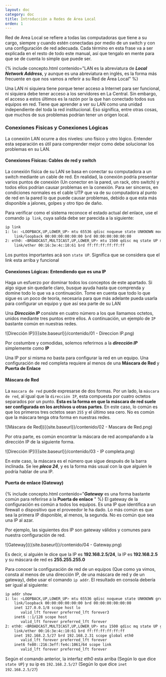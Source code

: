 ```yaml
---
layout: doc
category: doc
title: Introducción a Redes de Área Local
orden: 1
---
```

Red de Area Local se refiere a todas las computadoras que tiene a su cargo, siempre y cuando estén conectadas por medio de un switch y con una configuración de red adecuada. Cada término en esta frase va a ser explicada en el resto de todo este manual, así que tengalo en mente para que se de cuenta lo simple que puede ser.

{% include concepto.html contenido="LAN es la abreviatura de ***Local Network Address***, y aunque es una abreviatura en inglés, es la forma más frecuente en que nos vamos a referir a su Red de Área Local" %}

Una LAN ni siquiera tiene porque tener acceso a Internet para ser funcional, ni siquiera debe tener acceso a los servidores en La Central. Sin embargo, el acceso a estos últimos es la razón por la que han conectado todos sus equipos en red. Tiene que aprender a ver su LAN como una unidad independiente del toda la red institucional. Eso significa, entre otras cosas, que muchos de sus problemas podrían tener un origen local.

### Conexiones Fisicas y Conexiones Lógicas
La conexión LAN ocurre a dos niveles: uno físico y otro lógico. Entender esta separación es útil para comprender mejor como debe solucionar los problemas en su LAN.

#### Conexiones Físicas: Cables de red y switch
La conexión física de su LAN se basa en conectar su computadora a un switch mediante un cable de red. En realidad, la conexión podría presentar varios puntos de conexión (Un conector en la pared, un rack, otro switch) y todos ellos podrían causar problemas en la conexión. Para ser sinceros, en condiciones normales es el cable UTP que va de su computadora al punto de red en la pared lo que puede causar problemas, debido a que esta más disponible a jalones, golpes y otro tipo de daño.

Para verificar como el sistema reconoce el estado actual del enlace, use el comando `ip link`, cuya salida debe ser parecida a la siguiente:

```bash
ip link
1: lo: <LOOPBACK,UP,LOWER_UP> mtu 65536 qdisc noqueue state UNKNOWN mode DEFAULT group default 
    link/loopback 00:00:00:00:00:00 brd 00:00:00:00:00:00
2: eth0: <BROADCAST,MULTICAST,UP,LOWER_UP> mtu 1500 qdisc mq state UP mode DEFAULT group default qlen 1000
    link/ether 00:16:3e:4c:10:61 brd ff:ff:ff:ff:ff:ff
```

Los puntos importantes acá son `state UP`. Significa que se considera que el link esta arriba y funcional

#### Conexiones Lógicas: Entendiendo que es una IP
Haga un esfuerzo por dominar todos los conceptos de este apartado. Si algo sigue sin quedarle claro, busque ayuda hasta que comprenda y domine todo lo que va a continuación. Tome en cuenta que todo lo que sigue es un poco de teoría, necesaria para que más adelante pueda usarla para configurar un equipo y que así sea parte de su LAN

Una ***Dirección IP***  consiste en cuatro número a los que llamamos octetos, unidos mediante tres puntos entre ellos. A continuación, un ejemplo de `IP` bastante común en nuestras redes.

![Dirección IP]({{site.baseurl}}/contenido/01 - Direccion IP.png)

Por costumbre y comodidas, solemos referirnos a la ***dirección IP*** simplemente como **IP** 

Una IP por si misma no basta para configurar la red en un equipo. Una configuración de red completa requiere al menos de una **Máscara de Red** y **Puerta de Enlace**

#### Máscara de Red ####

La `mascara de red` puede expresarse de dos formas. Por un lado, la `máscara de red`, al igual que la `dirección IP`, esta compuesta por cuatro octetos separados por un punto. **Esta es la forma en que la máscara de red suele ser configurada en los archivos u otras partes**. En este caso, lo común es que los primeros tres octetos sean `255` y el último sea cero. No es común que la máscara tenga otra forma en nuestras redes.

![Máscara de Red]({{site.baseurl}}/contenido/02 - Mascara de Red.png)

Por otra parte, es común encontrar la máscara de red acompañando a la dirección IP de la siguiente forma.

![Dirección IP]({{site.baseurl}}/contenido/03 - IP completa.png)

En este caso, la máscara es el número que sigue después de la barra inclinada. Se lee ***pleca 24***, y es la forma más usual con la que alguien le podría hablar de una IP.

#### Puerta de enlace (Gateway) ####
{% include concepto.html contenido="***Gateway*** es una forma bastante común para referirse a la **Puerta de enlace** " %}
El gateway de la configuración es común a todos los equipos. Es una IP que identifica a un firewall o dispositivo que el proveedor le ha dado. Lo más común es que sea la primera IP disponible, al menos, la segunda. No es común que sea una IP al azar.

Por ejemplo, las siguientes dos IP son gateway válidos y comunes para nuestra configuración de red.

![Gateway]({{site.baseurl}}/contenido/04 - Gateway.png)

Es decir, si alguién le dice que la IP es **192.168.2.5/24**, la IP es **192.168.2.5** y su máscara de red es **255.255.255.0**

Para conocer la configuración de red de un equipos (Que como ya vimos, consta al menos de una dirección IP, de una máscara de red y de un gateway), debe usar el comando `ip addr`. El resultado en consola debería ser igual al siguiente:

```bash
ip addr show
1: lo: <LOOPBACK,UP,LOWER_UP> mtu 65536 qdisc noqueue state UNKNOWN group default 
    link/loopback 00:00:00:00:00:00 brd 00:00:00:00:00:00
    inet 127.0.0.1/8 scope host lo
       valid_lft forever preferred_lft forever3
    inet6 ::1/128 scope host 
       valid_lft forever preferred_lft forever
2: eth0: <BROADCAST,MULTICAST,UP,LOWER_UP> mtu 1500 qdisc mq state UP group default qlen 1000
    link/ether 00:16:3e:4c:10:61 brd ff:ff:ff:ff:ff:ff
    inet 192.168.2.5/27 brd 192.168.2.31 scope global eth0
       valid_lft forever preferred_lft forever
    inet6 fe80::216:3eff:fe4c:1061/64 scope link 
       valid_lft forever preferred_lft forever
```

Según el comando anterior, la interfaz eth0 esta arriba (Según lo que dice `state UP`) y su ip es `192.168.2.5/27` (Según lo que dice `inet 192.168.2.5/27`)
